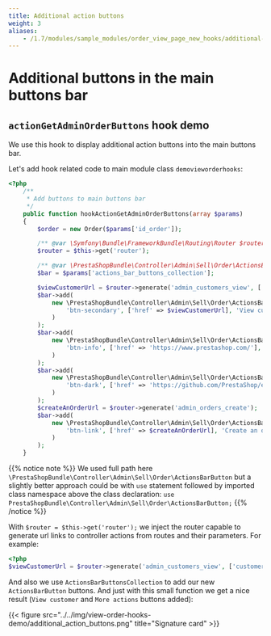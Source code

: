 ```yaml
---
title: Additional action buttons
weight: 3
aliases:
    - /1.7/modules/sample_modules/order_view_page_new_hooks/additional-action-buttons/
---
```


# Additional buttons in the main buttons bar

## `actionGetAdminOrderButtons` hook demo

We use this hook to display additional action buttons into the main buttons bar.

Let's add hook related code to main module class `demovieworderhooks`:

```php
<?php
    /**
     * Add buttons to main buttons bar
     */
    public function hookActionGetAdminOrderButtons(array $params)
    {
        $order = new Order($params['id_order']);

        /** @var \Symfony\Bundle\FrameworkBundle\Routing\Router $router */
        $router = $this->get('router');

        /** @var \PrestaShopBundle\Controller\Admin\Sell\Order\ActionsBarButtonsCollection $bar */
        $bar = $params['actions_bar_buttons_collection'];

        $viewCustomerUrl = $router->generate('admin_customers_view', ['customerId'=> (int)$order->id_customer]);
        $bar->add(
            new \PrestaShopBundle\Controller\Admin\Sell\Order\ActionsBarButton(
                'btn-secondary', ['href' => $viewCustomerUrl], 'View customer'
            )
        );
        $bar->add(
            new \PrestaShopBundle\Controller\Admin\Sell\Order\ActionsBarButton(
                'btn-info', ['href' => 'https://www.prestashop.com/'], 'Go to prestashop'
            )
        );
        $bar->add(
            new \PrestaShopBundle\Controller\Admin\Sell\Order\ActionsBarButton(
                'btn-dark', ['href' => 'https://github.com/PrestaShop/example-modules/tree/master/demovieworderhooks'], 'Go to GitHub'
            )
        );
        $createAnOrderUrl = $router->generate('admin_orders_create');
        $bar->add(
            new \PrestaShopBundle\Controller\Admin\Sell\Order\ActionsBarButton(
                'btn-link', ['href' => $createAnOrderUrl], 'Create an order'
            )
        );
    }
```

{{% notice note %}}
We used full path here `\PrestaShopBundle\Controller\Admin\Sell\Order\ActionsBarButton`
but a slightly better approach could be with `use` statement followed by imported class namespace
above the class declaration:
`use PrestaShopBundle\Controller\Admin\Sell\Order\ActionsBarButton;`
{{% /notice %}}

With `$router = $this->get('router');` we inject the router capable to generate url links
to controller actions from routes and their parameters. For example: 

```php
<?php
$viewCustomerUrl = $router->generate('admin_customers_view', ['customerId'=> (int)$order->id_customer]);
```

And also we use `ActionsBarButtonsCollection` to add our new `ActionsBarButton` buttons.
And just with this small function we get a nice result (`View customer` and `More actions`
buttons added):

 {{< figure src="../../img/view-order-hooks-demo/additional_action_buttons.png" title="Signature card" >}}





